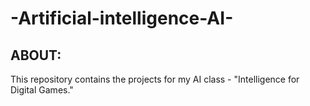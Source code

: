 # -Artificial-intelligence-AI-

<h2>ABOUT:</h2>

<p>
This repository contains the projects for my AI class - "Intelligence for Digital Games."</p>

